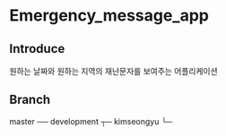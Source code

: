# Emergency_message_app

## Introduce
원하는 날짜와 원하는 지역의 재난문자를 보여주는 어플리케이션

## Branch
master ── development ┬─ kimseongyu 
                      └─ 